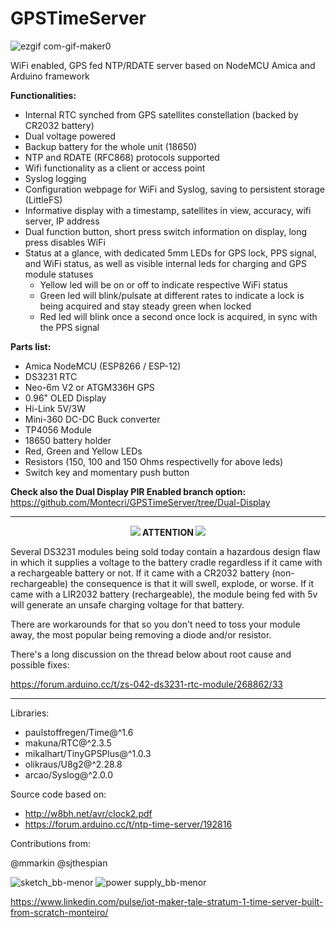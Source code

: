 # GPSTimeServer

![ezgif com-gif-maker0](https://user-images.githubusercontent.com/38574378/117382664-69117f00-aeb5-11eb-818f-4dcee22dbfc9.gif)

WiFi enabled, GPS fed NTP/RDATE server based on NodeMCU Amica and Arduino framework

<b>Functionalities:</b>

- Internal RTC synched from GPS satellites constellation (backed by CR2032 battery)
- Dual voltage powered
- Backup battery for the whole unit (18650)
- NTP and RDATE (RFC868) protocols supported
- Wifi functionality as a client or access point
- Syslog logging
- Configuration webpage for WiFi and Syslog, saving to persistent storage (LittleFS)
- Informative display with a timestamp, satellites in view, accuracy, wifi server, IP address
- Dual function button, short press switch information on display, long press disables WiFi
- Status at a glance, with dedicated 5mm LEDs for GPS lock, PPS signal, and WiFi status, as well as visible internal leds for charging and GPS module statuses
  - Yellow led will be on or off to indicate respective WiFi status
  - Green led will blink/pulsate at different rates to indicate a lock is being acquired and stay steady green when locked
  - Red led will blink once a second once lock is acquired, in sync with the PPS signal

<b>Parts list:</b>

- Amica NodeMCU (ESP8266 / ESP-12)
- DS3231 RTC
- Neo-6m V2 or ATGM336H GPS
- 0.96" OLED Display
- Hi-Link 5V/3W
- Mini-360 DC-DC Buck converter
- TP4056 Module
- 18650 battery holder
- Red, Green and Yellow LEDs
- Resistors (150, 100 and 150 Ohms respectivelly for above leds)
- Switch key and momentary push button


<b>Check also the Dual Display PIR Enabled branch option:</b>
https://github.com/Montecri/GPSTimeServer/tree/Dual-Display

---
<p align="center"><img src="https://user-images.githubusercontent.com/38574378/132773469-08fb7b59-2f9d-4641-9665-c8d50d3904bc.png"><b>   ATTENTION   </b><img src="https://user-images.githubusercontent.com/38574378/132773469-08fb7b59-2f9d-4641-9665-c8d50d3904bc.png"></p> 

Several DS3231 modules being sold today contain a hazardous design flaw in which it supplies a voltage to the battery cradle regardless if it came with a rechargeable battery or not. If it came with a CR2032 battery (non-rechargeable) the consequence is that it will swell, explode, or worse. If it came with a LIR2032 battery (rechargeable), the module being fed with 5v will generate an unsafe charging voltage for that battery.

There are workarounds for that so you don't need to toss your module away, the most popular being removing a diode and/or resistor.

There's a long discussion on the thread below about root cause and possible fixes:

https://forum.arduino.cc/t/zs-042-ds3231-rtc-module/268862/33

---

Libraries:

-	paulstoffregen/Time@^1.6
-	makuna/RTC@^2.3.5
-	mikalhart/TinyGPSPlus@^1.0.3
-	olikraus/U8g2@^2.28.8
- arcao/Syslog@^2.0.0

Source code based on:

- http://w8bh.net/avr/clock2.pdf
- https://forum.arduino.cc/t/ntp-time-server/192816

Contributions from:

@mmarkin
@sjthespian

![sketch_bb-menor](https://user-images.githubusercontent.com/38574378/117375890-66f3f400-aea6-11eb-9389-1b9b0b01f88f.png)
![power supply_bb-menor](https://user-images.githubusercontent.com/38574378/117375897-6a877b00-aea6-11eb-8022-d2b06e11bd37.png)

https://www.linkedin.com/pulse/iot-maker-tale-stratum-1-time-server-built-from-scratch-monteiro/
